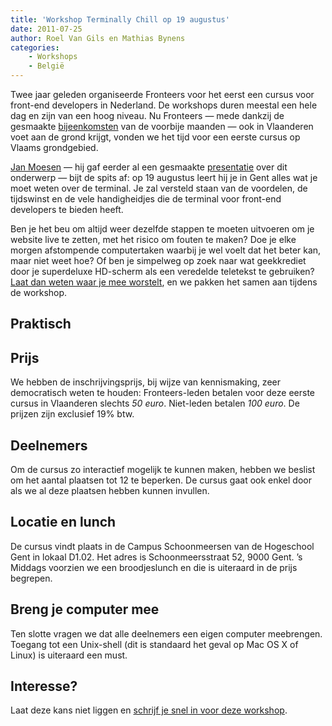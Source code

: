 ```yaml
---
title: 'Workshop Terminally Chill op 19 augustus'
date: 2011-07-25
author: Roel Van Gils en Mathias Bynens
categories:
    - Workshops 
    - België
---
```


Twee jaar geleden organiseerde Fronteers voor het eerst een cursus voor front-end developers in Nederland. De workshops duren meestal een hele dag en zijn van een hoog niveau. Nu Fronteers — mede dankzij de gesmaakte [bijeenkomsten](http://fronteers.nl/bijeenkomsten) van de voorbije maanden — ook in Vlaanderen voet aan de grond krijgt, vonden we het tijd voor een eerste cursus op Vlaams grondgebied.

[Jan Moesen](http://jan.moesen.nu/) — hij gaf eerder al een gesmaakte [presentatie](/bijeenkomsten/2011/phl) over dit onderwerp — bijt de spits af: op 19 augustus leert hij je in Gent alles wat je moet weten over de terminal. Je zal versteld staan van de voordelen, de tijdswinst en de vele handigheidjes die de terminal voor front-end developers te bieden heeft.

Ben je het beu om altijd weer dezelfde stappen te moeten uitvoeren om je website live te zetten, met het risico om fouten te maken? Doe je elke morgen afstompende computertaken waarbij je wel voelt dat het beter kan, maar niet weet hoe? Of ben je simpelweg op zoek naar wat geekkrediet door je superdeluxe HD-scherm als een veredelde teletekst te gebruiken? [Laat dan weten waar je mee worstelt](/blog/2011/07/cursus-terminally-chill#reageer), en we pakken het samen aan tijdens de workshop.

## Praktisch

## Prijs

We hebben de inschrijvingsprijs, bij wijze van kennismaking, zeer democratisch weten te houden: Fronteers-leden betalen voor deze eerste cursus in Vlaanderen slechts _50 euro_. Niet-leden betalen _100 euro_. De prijzen zijn exclusief 19% btw.

## Deelnemers

Om de cursus zo interactief mogelijk te kunnen maken, hebben we beslist om het aantal plaatsen tot 12 te beperken. De cursus gaat ook enkel door als we al deze plaatsen hebben kunnen invullen.

## Locatie en lunch

De cursus vindt plaats in de Campus Schoonmeersen van de Hogeschool Gent in lokaal D1.02. Het adres is Schoonmeersstraat 52, 9000 Gent. ’s Middags voorzien we een broodjeslunch en die is uiteraard in de prijs begrepen.

## Breng je computer mee

Ten slotte vragen we dat alle deelnemers een eigen computer meebrengen. Toegang tot een Unix-shell (dit is standaard het geval op Mac OS X of Linux) is uiteraard een must.

## Interesse?

Laat deze kans niet liggen en [schrijf je snel in voor deze workshop](/workshops/terminally-chill-jan-moesen).
